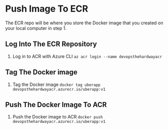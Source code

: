 # Push Image To ECR

The ECR repo will be where you store the Docker image that you created on your local computer in step 1.

## Log Into The ECR Repository
1. Log in to ACR with Azure CLI
`az acr login --name devopsthehardwayacr`


## Tag The Docker image
1. Tag the Docker image
`docker tag uberapp devopsthehardwayacr.azurecr.io/uberapp:v1`

## Push The Docker Image To ACR
1. Push the Docker image to ACR
`docker push devopsthehardwayacr.azurecr.io/uberapp:v1`
